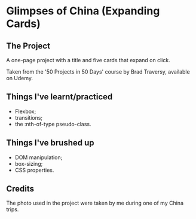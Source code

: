 # **Glimpses of China** (Expanding Cards)

## **The Project**

A one-page project with a title and five cards that expand on click.

Taken from the '50 Projects in 50 Days' course by Brad Traversy, available on Udemy.

## **Things I've learnt/practiced**

- Flexbox;
- transitions;
- the :nth-of-type pseudo-class.

## **Things I've brushed up**

- DOM manipulation;
- box-sizing;
- CSS properties.

## **Credits**

The photo used in the project were taken by me during one of my China trips.
